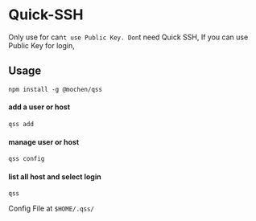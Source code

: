 # Quick-SSH

Only use for can`t use Public Key. Don`t need Quick SSH, If you can use Public Key for login, 

## Usage

```shell
npm install -g @mochen/qss
```

####  add a user or host
```shell
qss add
```

#### manage user or host
```shell
qss config
```

#### list all host and select login
```shell
qss
```

Config File at `$HOME/.qss/`